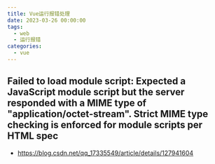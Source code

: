 ```yaml
---
title: Vue运行报错处理
date: 2023-03-26 00:00:00
tags:
  - web
  - 运行报错
categories:
  - vue
---
```


## Failed to load module script: Expected a JavaScript module script but the server responded with a MIME type of "application/octet-stream". Strict MIME type checking is enforced for module scripts per HTML spec

- <https://blog.csdn.net/qq_17335549/article/details/127941604>
